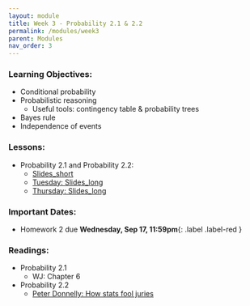 ```yaml
---
layout: module
title: Week 3 - Probability 2.1 & 2.2
permalink: /modules/week3
parent: Modules
nav_order: 3
---
```


### Learning Objectives:
* Conditional probability
* Probabilistic reasoning
    * Useful tools: contingency table & probability trees
* Bayes rule
* Independence of events

 
### Lessons:
* Probability 2.1 and Probability 2.2:
  * [Slides_short](https://xinchenyu.github.io/csc380/Slides/25f380_probability2_short.pdf)
  * [Tuesday: Slides_long](https://xinchenyu.github.io/csc380/Slides/25f380_probability2_long_tues.pdf)
  * [Thursday: Slides_long](https://xinchenyu.github.io/csc380/Slides/25f380_probability2_long_thurs.pdf)


### Important Dates:
* Homework 2 due **Wednesday, Sep 17, 11:59pm**{: .label .label-red }


### Readings:
* Probability 2.1
    * WJ: Chapter 6
* Probability 2.2
    * [Peter Donnelly: How stats fool juries](https://www.youtube.com/watch?v=kLmzxmRcUTo)

